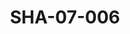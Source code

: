 ---
pid: SHA-07-006
title: SHA-07-006
language: ar
original_label: 
rights: شرحبيل احمد
location_of_original: شرحبيل احمد
photographer_or_studio: 
scanned_from: photograph 10.4 by 16.8
_date: 7/9/1977
location: الخرطوم، نادي الطيران المدني
description: شرحبيل احمد و فيصل في حفل تكريم شرحبيل احمد
additional_notes: 
permission_display: 'yes'
on_server: 'no'
on_website: 'no'
permalink: /photopages/ar/SHA-07-006.html
layout: photo-page
---